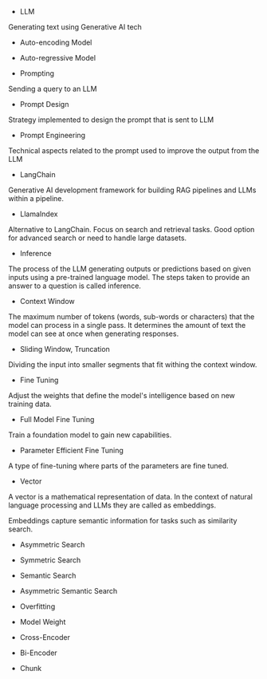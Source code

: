 - LLM

Generating text using Generative AI tech

- Auto-encoding Model

- Auto-regressive Model

- Prompting

Sending a query to an LLM

- Prompt Design

Strategy implemented to design the prompt that is sent to LLM

- Prompt Engineering

Technical aspects related to the prompt used to improve the output from the LLM

- LangChain

Generative AI development framework for building RAG pipelines and LLMs within a pipeline. 

- LlamaIndex

Alternative to LangChain. Focus on search and retrieval tasks. Good option for advanced search or need to handle large datasets.

- Inference

The process of the LLM generating outputs or predictions based on given inputs using a pre-trained language model. The steps taken to provide an answer to a question is called inference.

- Context Window

The maximum number of tokens (words, sub-words or characters) that the model can process in a single pass. It determines the amount of text the model can see at once when generating responses.

- Sliding Window, Truncation

Dividing the input into smaller segments that fit withing the context window.

- Fine Tuning

Adjust the weights that define the model's intelligence based on new training data.

- Full Model Fine Tuning

Train a foundation model to gain new capabilities.

- Parameter Efficient Fine Tuning

A type of fine-tuning where parts of the parameters are fine tuned.

- Vector

A vector is a mathematical representation of data. In the context of natural language processing and LLMs they are called as embeddings.

Embeddings capture semantic information for tasks such as similarity search.


- Asymmetric Search


- Symmetric Search


- Semantic Search


- Asymmetric Semantic Search


- Overfitting


- Model Weight


- Cross-Encoder


- Bi-Encoder


- Chunk
